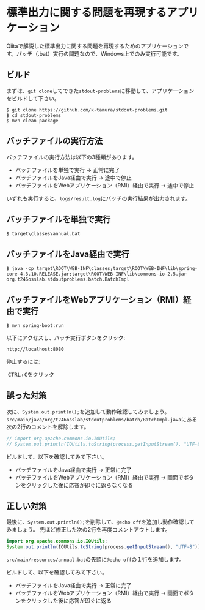 標準出力に関する問題を再現するアプリケーション
=

Qiitaで解説した標準出力に関する問題を再現するためのアプリケーションです。バッチ（.bat）実行の問題なので、Windows上でのみ実行可能です。

ビルド
-

まずは、`git clone`してできた`stdout-problems`に移動して、アプリケーションをビルドして下さい。

    $ git clone https://github.com/k-tamura/stdout-problems.git
    $ cd stdout-problems
    $ mvn clean package

## バッチファイルの実行方法

バッチファイルの実行方法は以下の3種類があります。

 - バッチファイルを単独で実行 → 正常に完了
 - バッチファイルをJava経由で実行 → 途中で停止
 - バッチファイルをWebアプリケーション（RMI）経由で実行 → 途中で停止
 
 いずれも実行すると、`logs/result.log`にバッチの実行結果が出力されます。

バッチファイルを単独で実行
-

    $ target\classes\annual.bat
    
バッチファイルをJava経由で実行
-

    $ java -cp target\ROOT\WEB-INF\classes;target\ROOT\WEB-INF\lib\spring-core-4.3.10.RELEASE.jar;target\ROOT\WEB-INF\lib\commons-io-2.5.jar org.t246osslab.stdoutproblems.batch.BatchImpl

バッチファイルをWebアプリケーション（RMI）経由で実行
-

    $ mvn spring-boot:run


以下にアクセスし、バッチ実行ボタンをクリック:

    http://localhost:8080


停止するには:

  <kbd>CTRL</kbd>+<kbd>C</kbd>をクリック
  

## 誤った対策

次に、`System.out.println();`を追加して動作確認してみましょう。
`src/main/java/org/t246osslab/stdoutproblems/batch/BatchImpl.java`にある次の2行のコメントを解除します。

```java
// import org.apache.commons.io.IOUtils;
// System.out.println(IOUtils.toString(process.getInputStream(), "UTF-8"));
```

ビルドして、以下を確認してみて下さい。

 - バッチファイルをJava経由で実行 → 正常に完了
 - バッチファイルをWebアプリケーション（RMI）経由で実行 → 画面でボタンをクリックした後に応答が即ぐに返らなくなる
 
## 正しい対策

最後に、`System.out.println();`を削除して、`@echo off`を追加し動作確認してみましょう。
先ほど修正した次の2行を再度コメントアウトします。

```java
import org.apache.commons.io.IOUtils;
System.out.println(IOUtils.toString(process.getInputStream(), "UTF-8"));
```

`src/main/resources/annual.bat`の先頭に`@echo off`の１行を追加します。
 
 ビルドして、以下を確認してみて下さい。

 - バッチファイルをJava経由で実行 → 正常に完了
 - バッチファイルをWebアプリケーション（RMI）経由で実行 → 画面でボタンをクリックした後に応答が即ぐに返る
